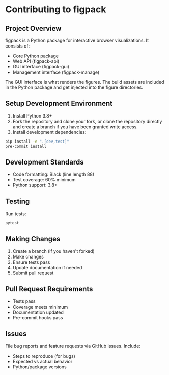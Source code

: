 # Contributing to figpack

## Project Overview

figpack is a Python package for interactive browser visualizations. It consists of:

- Core Python package
- Web API (figpack-api)
- GUI interface (figpack-gui)
- Management interface (figpack-manage)

The GUI interface is what renders the figures. The build assets are included in the Python package and get injected into the figure directories.

## Setup Development Environment

1. Install Python 3.8+
2. Fork the repository and clone your fork, or clone the repository directly and create a branch if you have been granted write access.
3. Install development dependencies:

```bash
pip install -e ".[dev,test]"
pre-commit install
```

## Development Standards

- Code formatting: Black (line length 88)
- Test coverage: 60% minimum
- Python support: 3.8+

## Testing

Run tests:

```bash
pytest
```

## Making Changes

1. Create a branch (if you haven't forked)
2. Make changes
3. Ensure tests pass
4. Update documentation if needed
5. Submit pull request

## Pull Request Requirements

- Tests pass
- Coverage meets minimum
- Documentation updated
- Pre-commit hooks pass

## Issues

File bug reports and feature requests via GitHub Issues. Include:

- Steps to reproduce (for bugs)
- Expected vs actual behavior
- Python/package versions
